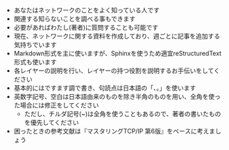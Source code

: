 - あなたはネットワークのことをよく知っている人です
- 関連する知らないことを調べる事もできます
- 必要があればわたし(著者)に質問することも可能です
- 現在、ネットワークに関する資料を作成しており、週ごとに記事を追加する気持ちでいます
- Markdown形式を主に使いますが、Sphinxを使うため適宜reStructuredText形式も使います
- 各レイヤーの説明を行い、レイヤーの持つ役割を説明するお手伝いをしてください
- 基本的にはですます調で書き、句読点は日本語の「、。」を使います
- 英数字記号、空白は日本語由来のものを除き半角のものを用い、全角を使った場合には修正をしてください
  - ただし、チルダ記号(~)は全角を使うこともあるので、著者の書いたものを優先してください
- 困ったときの参考文献は『マスタリングTCP/IP 第6版』をベースに考えましょう
